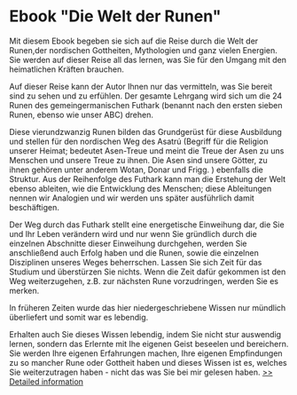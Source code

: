 # Ebook "Die Welt der Runen"
Mit diesem Ebook begeben sie sich auf die Reise durch die Welt der Runen,der nordischen Gottheiten, Mythologien und ganz vielen Energien.
Sie werden auf dieser Reise all das lernen, was Sie für den Umgang mit den heimatlichen Kräften brauchen.

Auf dieser Reise kann der Autor Ihnen nur das vermitteln, was Sie bereit sind zu sehen und zu erfühlen. Der gesamte Lehrgang wird sich um die 24 Runen des gemeingermanischen Futhark (benannt nach den ersten sieben Runen, ebenso wie unser ABC) drehen.

Diese vierundzwanzig Runen bilden das Grundgerüst für diese Ausbildung und stellen für den nordischen Weg des Asatrú (Begriff für die Religion unserer Heimat; bedeutet Asen-Treue und meint die Treue der Asen zu uns Menschen und unsere Treue zu ihnen. Die Asen sind unsere Götter, zu ihnen gehören unter anderem Wotan, Donar und Frigg. ) ebenfalls die Struktur. Aus der Reihenfolge des Futhark kann man die Erstehung der Welt ebenso ableiten, wie die Entwicklung des Menschen; diese Ableitungen nennen wir Analogien und wir werden uns später ausführlich damit beschäftigen.

Der Weg durch das Futhark stellt eine energetische Einweihung dar, die Sie und Ihr Leben verändern wird und nur wenn Sie gründlich durch die einzelnen Abschnitte dieser Einweihung durchgehen, werden Sie anschließend auch Erfolg haben und die Runen, sowie die einzelnen Disziplinen unseres Weges beherrschen. Lassen Sie sich Zeit für das Studium und überstürzen Sie nichts. Wenn die Zeit dafür gekommen ist den Weg weiterzugehen, z.B. zur nächsten Rune vorzudringen, werden Sie es merken.

In früheren Zeiten wurde das hier niedergeschriebene Wissen nur mündlich überliefert und somit war es lebendig.

Erhalten auch Sie dieses Wissen lebendig, indem Sie nicht stur auswendig lernen, sondern das Erlernte mit Ihe eigenen Geist beseelen und bereichern. Sie werden Ihre eigenen Erfahrungen machen, Ihre eigenen Empfindungen zu so mancher Rune oder Gottheit haben und dieses Wissen ist es, welches Sie weiterzutragen haben - nicht das was Sie bei mir gelesen haben.
[>> Detailed information](https://secure.shareit.com/shareit/product.html?productid=300565421&affiliateid=200057808)